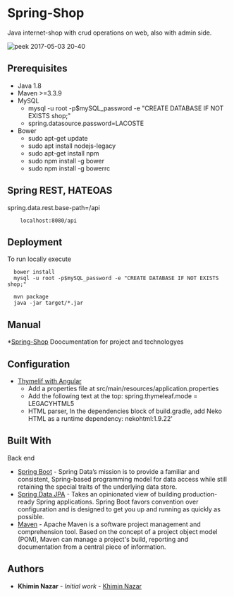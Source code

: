 # Spring-Shop
   Java internet-shop with crud operations on web, also with admin side.
   
   ![peek 2017-05-03 20-40](https://cloud.githubusercontent.com/assets/16464652/25675664/fd7f389e-3047-11e7-8cca-161b55c95d3d.gif)
 ## Prerequisites
 * Java 1.8
 * Maven >=3.3.9
 * MySQL
    -   mysql -u root -p$mySQL_password -e "CREATE DATABASE IF NOT EXISTS shop;"
    - spring.datasource.password=LACOSTE
 * Bower
    - sudo apt-get update
    - sudo apt install nodejs-legacy
    - sudo apt-get install npm
    - sudo npm install -g bower 
    - sudo npm install -g bowerrc
 
 ## Spring REST, HATEOAS
 spring.data.rest.base-path=/api

        localhost:8080/api
        
 ## Deployment
 To run locally execute
 
      bower install
      mysql -u root -p$mySQL_password -e "CREATE DATABASE IF NOT EXISTS shop;"
      
      mvn package
      java -jar target/*.jar 
      
## Manual
*[Spring-Shop](https://docs.google.com/document/d/1VzACNJqrcfmClpAOLdfmUDOqD2i8JQ0MXS6FjhHFcxU/edit?usp=sharing) Doocumentation for project and technologyes 
## Configuration 
     
  * [Thymelif with Angular](https://teamtreehouse.com/library/using-thymeleaf-to-serve-html)
    - Add a properties file at src/main/resources/application.properties
    - Add the following text at the top:
       spring.thymeleaf.mode = LEGACYHTML5
    - HTML parser, In the dependencies block of build.gradle, add Neko HTML as a runtime dependency:
      nekohtml:1.9.22'  

## Built With
Back end
  * [Spring Boot](https://github.com/spring-projects/spring-data-mongodb) - Spring Data’s mission is to provide a familiar and consistent, Spring-based programming model for data access while still retaining the special traits of the underlying data store. 
  * [Spring Data JPA](https://projects.spring.io/spring-boot/) - Takes an opinionated view of building production-ready Spring applications. Spring Boot favors convention over configuration and is designed to get you up and running as quickly as possible.
  * [Maven](https://maven.apache.org/) - Apache Maven is a software project management and comprehension tool. Based on the concept of a project object model (POM), Maven can manage a project's build, reporting and documentation from a central piece of information.
## Authors
* **Khimin Nazar** - *Initial work* - [Khimin Nazar](https://github.com/naz1719)

